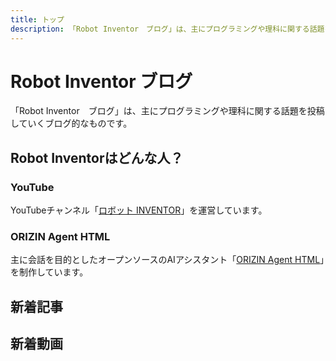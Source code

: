 ```yaml
---
title: トップ
description: 「Robot Inventor　ブログ」は、主にプログラミングや理科に関する話題を投稿していくブログ的なものです。
---
```


# Robot Inventor ブログ

「Robot Inventor　ブログ」は、主にプログラミングや理科に関する話題を投稿していくブログ的なものです。

## Robot Inventorはどんな人？

### YouTube

YouTubeチャンネル「[ロボット INVENTOR](https://www.youtube.com/channel/UCJFnl1HIx-atCMWnDcKBrfw)」を運営しています。

### ORIZIN Agent HTML

主に会話を目的としたオープンソースのAIアシスタント「[ORIZIN Agent HTML](https://robot-inventor.github.io/ORIZIN-Agent-HTML/)」を制作しています。

## 新着記事

<article-card thumbnail="/article/2022/06/07/run-apps-in-multiple-instances-in-android/Screenshot_20220603-182744.png"
            link="/article/2022/06/07/run-apps-in-multiple-instances-in-android/"
            article-title="【アプリ不要】Androidで同じアプリを複数起動する方法"
            description="特別なアプリをインストールせずに「Androidスマホで同じアプリを複数個起動する方法」を説明します。ネットのほとんどの記事で紹介されている方法は、専用アプリのインストールが必須ですが、この記事の方法では一切インストール不要です。"></article-card>

## 新着動画

<yt-video video-id="nNSLBkmXYlI"></yt-video>
